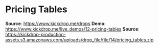 
Pricing Tables
==============

__Source__: https://www.kickdrop.me/drops
__Demo__: https://www.kickdrop.me/live_demos/12-pricing-tables
__Source__: https://kickdrop-production-assets.s3.amazonaws.com/uploads/drop_file/file/14/pricing_tables.zip
